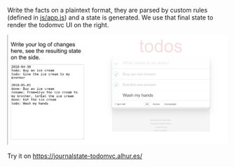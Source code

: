 Write the facts on a plaintext format, they are parsed by custom rules (defined in [js/app.js](js/app.js#L59-L119)) and a state is generated. We use that final state to render the todomvc UI on the right.

![](screenshot.png)

Try it on https://journalstate-todomvc.alhur.es/
